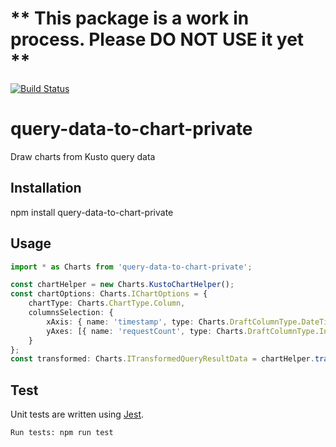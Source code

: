# ** This package is a work in process. Please DO NOT USE it yet **

[![Build Status](https://travis-ci.org/sigalvo/query-data-to-chart-private.svg?branch=master)](https://travis-ci.org/sigalvo/query-data-to-chart-private)

# query-data-to-chart-private
Draw charts from Kusto query data

## Installation 
npm install query-data-to-chart-private

## Usage
```typescript
import * as Charts from 'query-data-to-chart-private';

const chartHelper = new Charts.KustoChartHelper();
const chartOptions: Charts.IChartOptions = {
    chartType: Charts.ChartType.Column,
    columnsSelection: {
        xAxis: { name: 'timestamp', type: Charts.DraftColumnType.DateTime },
        yAxes: [{ name: 'requestCount', type: Charts.DraftColumnType.Int }]
    }
};
const transformed: Charts.ITransformedQueryResultData = chartHelper.transformQueryResultData(queryResult.data, chartOptions);
```

## Test
Unit tests are written using [Jest](https://jestjs.io/).

```sh
Run tests: npm run test
```